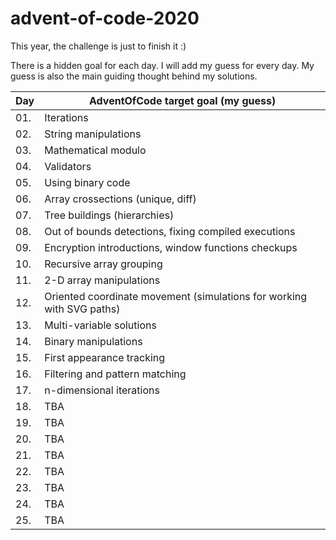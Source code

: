 # advent-of-code-2020
This year, the challenge is just to finish it :)

There is a hidden goal for each day.
I will add my guess for every day. My guess is also the main guiding thought behind my solutions.


| Day  | AdventOfCode target goal (my guess)
|---|---|
| 01.  | Iterations  |
| 02.  | String manipulations  |
| 03.  | Mathematical modulo  |
| 04.  | Validators  |
| 05.  | Using binary code  |
| 06.  | Array crossections (unique, diff)  |
| 07.  | Tree buildings (hierarchies)  |
| 08.  | Out of bounds detections, fixing compiled executions  |
| 09.  | Encryption introductions, window functions checkups  |
| 10.  | Recursive array grouping  |
| 11.  | 2-D array manipulations  |
| 12.  | Oriented coordinate movement (simulations for working with SVG paths)  |
| 13.  | Multi-variable solutions   |
| 14.  | Binary manipulations  |
| 15.  | First appearance tracking  |
| 16.  | Filtering and pattern matching  |
| 17.  | n-dimensional iterations  |
| 18.  | TBA  |
| 19.  | TBA  |
| 20.  | TBA  |
| 21.  | TBA  |
| 22.  | TBA  |
| 23.  | TBA  |
| 24.  | TBA  |
| 25.  | TBA  |
